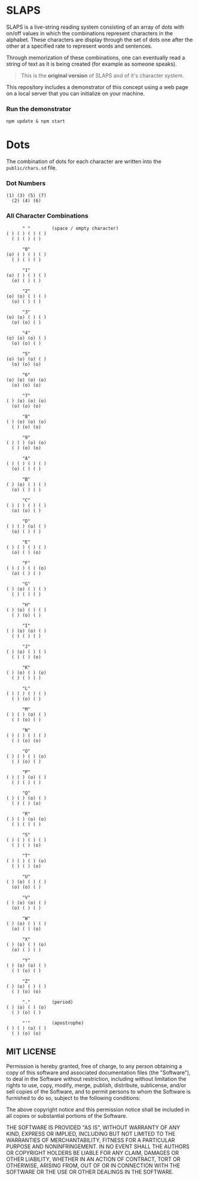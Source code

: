 # SLAPS
SLAPS is a live-string reading system consisting of an array of dots with on/off values in which the combinations represent characters in the alphabet. These characters are display through the set of dots one after the other at a specified rate to represent words and sentences.

Through memorization of these combinations, one can eventually read a string of text as it is being created (for example as someone speaks).

> This is the **original version** of SLAPS and of it's character system.

This repository includes a demonstrator of this concept using a web page on a local server that you can initialize on your machine.

### Run the demonstrator
```
npm update & npm start
```

# Dots
The combination of dots for each character are written into the `public/chars.sd` file.

### **Dot Numbers**
```
(1) (3) (5) (7)
  (2) (4) (6)
```

### **All Character Combinations**
```
      " "        (space / empty character)
( ) ( ) ( ) ( )
  ( ) ( ) ( )

      "0"
(o) ( ) ( ) ( )
  ( ) ( ) ( )
  
      "1"
(o) ( ) ( ) ( )
  (o) ( ) ( )
  
      "2"
(o) (o) ( ) ( )
  (o) ( ) ( )
  
      "3"
(o) (o) ( ) ( )
  (o) (o) ( )
  
      "4"
(o) (o) (o) ( )
  (o) (o) ( )
  
      "5"
(o) (o) (o) ( )
  (o) (o) (o)
  
      "6"
(o) (o) (o) (o)
  (o) (o) (o)
  
      "7"
( ) (o) (o) (o)
  (o) (o) (o)
  
      "8"
( ) (o) (o) (o)
  ( ) (o) (o)
  
      "9"
( ) ( ) (o) (o)
  ( ) (o) (o)
  
      "A"
( ) ( ) ( ) ( )
  (o) ( ) ( )
  
      "B"
( ) (o) ( ) ( )
  (o) ( ) ( )
  
      "C"
( ) ( ) ( ) ( )
  (o) (o) ( )
  
      "D"
( ) ( ) (o) ( )
  (o) ( ) ( )
  
      "E"
( ) ( ) ( ) ( )
  (o) ( ) (o)
  
      "F"
( ) ( ) ( ) (o)
  (o) ( ) ( )
  
      "G"
( ) (o) ( ) ( )
  ( ) ( ) ( )
  
      "H"
( ) (o) ( ) ( )
  ( ) (o) ( )
  
      "I"
( ) (o) (o) ( )
  ( ) ( ) ( )
  
      "J"
( ) (o) ( ) ( )
  ( ) ( ) (o)
  
      "K"
( ) (o) ( ) (o)
  ( ) ( ) ( )
  
      "L"
( ) ( ) ( ) ( )
  ( ) (o) ( )
  
      "M"
( ) ( ) (o) ( )
  ( ) (o) ( )
  
      "N"
( ) ( ) ( ) ( )
  ( ) (o) (o)
  
      "O"
( ) ( ) ( ) (o)
  ( ) (o) ( )
  
      "P"
( ) ( ) (o) ( )
  ( ) ( ) ( )
  
      "Q"
( ) ( ) (o) ( )
  ( ) ( ) (o)
  
      "R"
( ) ( ) (o) (o)
  ( ) ( ) ( )
  
      "S"
( ) ( ) ( ) ( )
  ( ) ( ) (o)
  
      "T"
( ) ( ) ( ) (o)
  ( ) ( ) (o)
  
      "U"
( ) (o) ( ) ( )
  (o) (o) ( )
  
      "V"
( ) (o) (o) ( )
  (o) ( ) ( )
  
      "W"
( ) (o) ( ) ( )
  (o) ( ) (o)
  
      "X"
( ) (o) ( ) (o)
  (o) ( ) ( )
  
      "Y"
( ) (o) (o) ( )
  ( ) (o) ( )
  
      "Z"
( ) (o) ( ) ( )
  ( ) (o) (o)
  
      "."        (period)
( ) (o) ( ) (o)
  ( ) (o) ( )
  
      "'"        (apostrophe)
( ) ( ) (o) ( )
  ( ) (o) (o)
```

## MIT LICENSE
Permission is hereby granted, free of charge, to any person obtaining a copy of this software and associated documentation files (the "Software"), to deal in the Software without restriction, including without limitation the rights to use, copy, modify, merge, publish, distribute, sublicense, and/or sell copies of the Software, and to permit persons to whom the Software is furnished to do so, subject to the following conditions:

The above copyright notice and this permission notice shall be included in all copies or substantial portions of the Software.

THE SOFTWARE IS PROVIDED "AS IS", WITHOUT WARRANTY OF ANY KIND, EXPRESS OR IMPLIED, INCLUDING BUT NOT LIMITED TO THE WARRANTIES OF MERCHANTABILITY, FITNESS FOR A PARTICULAR PURPOSE AND NONINFRINGEMENT. IN NO EVENT SHALL THE AUTHORS OR COPYRIGHT HOLDERS BE LIABLE FOR ANY CLAIM, DAMAGES OR OTHER LIABILITY, WHETHER IN AN ACTION OF CONTRACT, TORT OR OTHERWISE, ARISING FROM, OUT OF OR IN CONNECTION WITH THE SOFTWARE OR THE USE OR OTHER DEALINGS IN THE SOFTWARE.